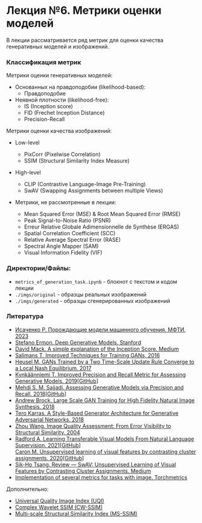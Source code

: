 # Лекция №6. Метрики оценки моделей
В лекции рассматривается ряд метрик для оценки качества генеративных моделей и изображений.

### Классификация метрик
Метрики оценки генеративных моделей:
+ Основанных на правдоподобии (likelihood-based):
    - Правдоподобие
+ Неявной плотности (likelihood-free):
    - IS (Inception score)
    - FID (Frechet Inception Distance)
    - Precision-Recall

Метрики оценки качества изображений:
- Low-level
    - PixCorr (Pixelwise Correlation)
    - SSIM (Structural Similarity Index Measure)
- High-level
    - CLIP (Contrastive Language-Image Pre-Training)
    - SwAV (Swapping Assignments between multiple Views)

- Метрики, не рассмотренные в лекции:
    - Mean Squared Error (MSE) & Root Mean Squared Error (RMSE)
    - Peak Signal-to-Noise Ratio (PSNR)
    - Erreur Relative Globale Adimensionnelle de Synthèse (ERGAS)
    - Spatial Correlation Coefficient (SCC)
    - Relative Average Spectral Error (RASE)
    - Spectral Angle Mapper (SAM)
    - Visual Information Fidelity (VIF)


### Директории/Файлы:
- `metrics_of_generation_task.ipynb` - блокнот с текстом и кодом лекции
- `./imgs/original` - образцы реальных изображений
- `./imgs/generated` - образцы сгенерированных изображений

### Литература
- [Исаченко Р. Порождающие модели машинного обучения. МФТИ, 2023](https://www.youtube.com/playlist?list=PLk4h7dmY2eYHVCEMMMqdKes__ehs5mRtR)
- [Stefano Ermon. Deep Generative Models. Stanford](https://deepgenerativemodels.github.io/)
- [David Mack. A simple explanation of the Inception Score. Medium](https://medium.com/octavian-ai/a-simple-explanation-of-the-inception-score-372dff6a8c7a)
- [Salimans T. Improved Techniques for Training GANs, 2016](https://arxiv.org/abs/1606.03498)
- [Heusel M. GANs Trained by a Two Time-Scale Update Rule Converge to a Local Nash Equilibrium. 2017](https://arxiv.org/abs/1706.08500)
- [Kynkäänniemi T. Improved Precision and Recall Metric for Assessing Generative Models. 2019](https://arxiv.org/abs/1904.06991)[[GitHub]((https://github.com/kynkaat/improved-precision-and-recall-metric))]
- [Mehdi S. M. Sajjadi. Assessing Generative Models via Precision and Recall. 2018](https://proceedings.neurips.cc/paper_files/paper/2018/file/f7696a9b362ac5a51c3dc8f098b73923-Paper.pdf)[[GitHub](https://github.com/msmsajjadi/precision-recall-distributions)]
- [Andrew Brock. Large Scale GAN Training for High Fidelity Natural Image Synthesis. 2018](https://arxiv.org/abs/1809.11096)
- [Tero Karras. A Style-Based Generator Architecture for Generative Adversarial Networks. 2018](https://arxiv.org/abs/1812.04948)
- [Zhou Wang. Image Quality Assessment: From Error Visibility to Structural Similarity. 2004](https://www.researchgate.net/publication/3327793_Image_Quality_Assessment_From_Error_Visibility_to_Structural_Similarity)
- [Radford A. Learning Transferable Visual Models From Natural Language Supervision. 2021](https://arxiv.org/pdf/2103.00020)[[GitHub](https://github.com/OpenAI/CLIP)]\
[Caron M. Unsupervised learning of visual features by contrasting cluster assignments. 2020](https://dl.acm.org/doi/abs/10.5555/3495724.3496555)[[GitHub](https://github.com/facebookresearch/swav)]
- [Sik-Ho Tsang. Review — SwAV: Unsupervised Learning of Visual Features by Contrasting Cluster Assignments. Medium](https://sh-tsang.medium.com/swav-unsupervised-learning-of-visual-features-by-contrasting-cluster-assignments-f36dc9a7affc)
- [Implementation of several metrics for tasks with image. Torchmetrics](https://lightning.ai/docs/torchmetrics/stable/all-metrics.html)

Дополнительно:
- [Universal Quality Image Index (UQI)](https://ieeexplore.ieee.org/document/995823)
- [Complex Wavelet SSIM (CW-SSIM)](https://ieeexplore.ieee.org/document/5109651)
- [Multi-scale Structural Similarity Index (MS-SSIM)](https://ieeexplore.ieee.org/abstract/document/1292216)